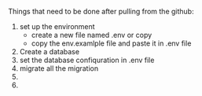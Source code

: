 Things that need to be done after pulling from the github:
1. set up the environment
    - create a new file named .env or copy
    - copy the env.examlple file and paste it in .env file
2. Create a database
2. set the database confiquration in .env file
3. migrate all the migration
3. 
4. 